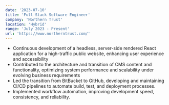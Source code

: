 ```yaml
---
date: '2023-07-10'
title: 'Full-Stack Software Engineer'
company: 'Northern Trust'
location: 'Hybrid'
range: 'July 2023 - Present'
url: 'https://www.northerntrust.com/'
---
```


- Continuous development of a headless, server-side rendered React application for a high-traffic public website, enhancing user experience and accessibility
- Contributed to the architecture and transition of CMS content and functionality, optimizing system performance and scalability under evolving business requirements
- Led the transition from BitBucket to GitHub, developing and maintaining CI/CD pipelines to automate build, test, and deployment processes.
- Implemented workflow automation, improving development speed, consistency, and reliability.

